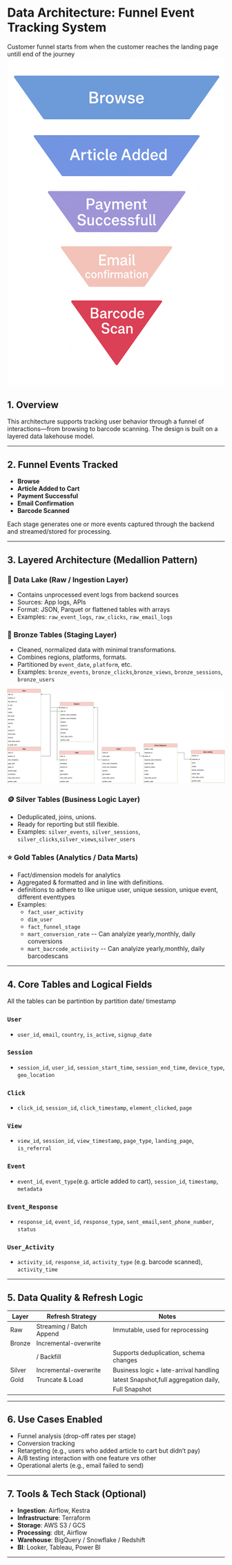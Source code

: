 # Data Architecture: Funnel Event Tracking System

Customer funnel starts from when the customer reaches the landing page untill end of the journey
![Customer Funnel](customer_funnel.png)

## 1. Overview

This architecture supports tracking user behavior through a funnel of interactions—from browsing to barcode scanning. The design is built on a layered data lakehouse model.

---

## 2. Funnel Events Tracked

- **Browse**
- **Article Added to Cart**
- **Payment Successful**
- **Email Confirmation**
- **Barcode Scanned**

Each stage generates one or more events captured through the backend and streamed/stored for processing.

---

## 3. Layered Architecture (Medallion Pattern)

### 🔹 **Data Lake (Raw / Ingestion Layer)**

- Contains unprocessed event logs from backend sources
- Sources: App logs, APIs
- Format: JSON, Parquet or flattened tables with arrays
- Examples: `raw_event_logs`, `raw_clicks`, `raw_email_logs`

### 🔸 **Bronze Tables (Staging Layer)**

- Cleaned, normalized data with minimal transformations.
- Combines regions, platforms, formats.
- Partitioned by `event_date`, `platform`, etc.
- Examples: `bronze_events`, `bronze_clicks`,`bronze_views`, `bronze_sessions`, `bronze_users`

![Sample Architecture](architecture.drawio.png)

### 🪙 **Silver Tables (Business Logic Layer)**

- Deduplicated, joins, unions.
- Ready for reporting but still flexible.
- Examples: `silver_events`, `silver_sessions`, `silver_clicks`,`silver_views`,`silver_users`

### ⭐ **Gold Tables (Analytics / Data Marts)**

- Fact/dimension models for analytics
- Aggregated & formatted and in line with definitions.
- definitions to adhere to like unique user, unique session, unique event, different eventtypes
- Examples:
  - `fact_user_activity`
  - `dim_user`
  - `fact_funnel_stage`
  - `mart_conversion_rate` -- Can analyize yearly,monthly, daily conversions
  - `mart_bacrcode_actiivity` -- Can analyize yearly,monthly, daily barcodescans

---

## 4. Core Tables and Logical Fields

All the tables can be partintion by partition date/ timestamp

### `User`

- `user_id`, `email`, `country`, `is_active`, `signup_date`

### `Session`

- `session_id`, `user_id`, `session_start_time`, `session_end_time`, `device_type`, `geo_location`

### `Click`

- `click_id`, `session_id`, `click_timestamp`, `element_clicked`, `page`

### `View`

- `view_id`, `session_id`, `view_timestamp`, `page_type`, `landing_page`, `is_referral`

### `Event`

- `event_id`, `event_type`(e.g. article added to cart), `session_id`, `timestamp`, `metadata`

### `Event_Response`

- `response_id`, `event_id`, `response_type`, `sent_email`,`sent_phone_number`, `status`

### `User_Activity`

- `activity_id`, `response_id`, `activity_type` (e.g. barcode scanned), `activity_time`

---

## 5. Data Quality & Refresh Logic

| Layer  | Refresh Strategy         | Notes                                   |
| ------ | ------------------------ | --------------------------------------- |
| Raw    | Streaming / Batch Append | Immutable, used for reprocessing        |
| Bronze | Incremental-overwrite    |
|        | / Backfill               | Supports deduplication, schema changes  |
| Silver | Incremental-overwrite    | Business logic + late-arrival handling  |
| Gold   | Truncate & Load          | latest Snapshot,full aggregation daily, |
|        |                          | Full Snapshot                           |

---

## 6. Use Cases Enabled

- Funnel analysis (drop-off rates per stage)
- Conversion tracking
- Retargeting (e.g., users who added article to cart but didn’t pay)
- A/B testing interaction with one feature vrs other
- Operational alerts (e.g., email failed to send)

---

## 7. Tools & Tech Stack (Optional)

- **Ingestion**: Airflow, Kestra
- **Infrastructure**: Terraform
- **Storage**: AWS S3 / GCS
- **Processing**: dbt, Airflow
- **Warehouse**: BigQuery / Snowflake / Redshift
- **BI**: Looker, Tableau, Power BI

---
